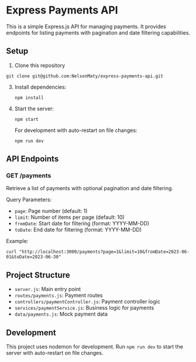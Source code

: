 # Express Payments API

This is a simple Express.js API for managing payments. It provides endpoints for listing payments with pagination and date filtering capabilities.

## Setup

1. Clone this repository
```
git clone git@github.com:NelsonMaty/express-payments-api.git
```
3. Install dependencies:
   ```
   npm install
   ```
4. Start the server:
   ```
   npm start
   ```
   For development with auto-restart on file changes:
   ```
   npm run dev
   ```

## API Endpoints

### GET /payments

Retrieve a list of payments with optional pagination and date filtering.

Query Parameters:
- `page`: Page number (default: 1)
- `limit`: Number of items per page (default: 10)
- `fromDate`: Start date for filtering (format: YYYY-MM-DD)
- `toDate`: End date for filtering (format: YYYY-MM-DD)

Example:
```
curl "http://localhost:3000/payments?page=1&limit=10&fromDate=2023-06-01&toDate=2023-06-30"
```

## Project Structure

- `server.js`: Main entry point
- `routes/payments.js`: Payment routes
- `controllers/paymentController.js`: Payment controller logic
- `services/paymentService.js`: Business logic for payments
- `data/payments.js`: Mock payment data

## Development

This project uses nodemon for development. Run `npm run dev` to start the server with auto-restart on file changes.

